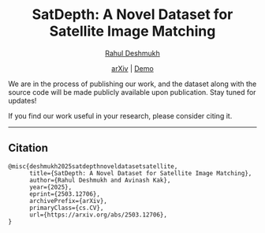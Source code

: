 
<p align="center">
  <h1 align="center">SatDepth: A Novel Dataset for Satellite Image Matching</h1>
  <p align="center">
  <!-- link to git/linkedin etc -->
    <a href="https://www.linkedin.com/in/rahul-deshmukh-purdue">Rahul Deshmukh</a>
  </p>
  <p align="center">
    <a href="https://arxiv.org/abs/2503.12706">arXiv</a> | 
    <a href="https://satdepth.pythonanywhere.com/">Demo</a>
  </p>
</p>

We are in the process of publishing our work, and the dataset along with the source code will be made publicly available upon publication. Stay tuned for updates!

If you find our work useful in your research, please consider citing it.

---
## Citation 
```
@misc{deshmukh2025satdepthnoveldatasetsatellite,
      title={SatDepth: A Novel Dataset for Satellite Image Matching}, 
      author={Rahul Deshmukh and Avinash Kak},
      year={2025},
      eprint={2503.12706},
      archivePrefix={arXiv},
      primaryClass={cs.CV},
      url={https://arxiv.org/abs/2503.12706}, 
}
```
